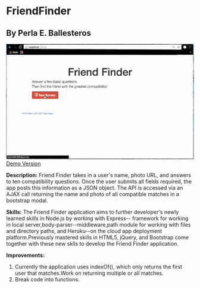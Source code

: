 # FriendFinder
## By Perla E. Ballesteros

![Demo gif](/imgs/FriendFinderDemo.gif)
[Demo Version](https://peaceful-spire-63532.herokuapp.com/)

**Description:**
Friend Finder takes in a user's name, photo URL, and answers to ten compatibility questions. Once the user submits all fields required, the app posts this information as a JSON object. The API is accessed via an AJAX call returning the name and photo of all compatible matches in a bootstrap modal.

**Skills:**
The Friend Finder application aims to further developer's newly learned skills in Node.js by working with Express-- framework for working in local server,body-parser--middleware,path module for working with files and directory paths, and Heroku--on the cloud app deployment platform.Previously mastered skills in HTML5, jQuery, and Bootstrap come together with these new sklls to develop the Friend Finder application.

**Improvements:**
1. Currently the application uses indexOf(), which only returns the first user that matches.Work on returning multiple or all matches.
2. Break code into functions.